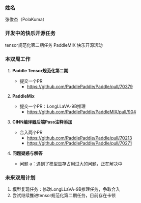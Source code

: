 ### 姓名

张俊杰（PolaKuma）

### 开发中的快乐开源任务

tensor规范化第二期任务
PaddleMIX 快乐开源活动

### 本双周工作

1. **Paddle Tensor规范化第二期**
   - 提交一个PR
     - https://github.com/PaddlePaddle/Paddle/pull/70379
2. **PaddleMix**
   - 提交一个PR：LongLLaVA-9B推理
     - https://github.com/PaddlePaddle/PaddleMIX/pull/904
3. **CINN编译器后端Pass注释添加**
   - 合入两个PR
     - https://github.com/PaddlePaddle/Paddle/pull/70213
     - https://github.com/PaddlePaddle/Paddle/pull/70271
4. **问题疑惑与解答**

   - 问题 a：遇到了模型显存占用过大的问题，正在解决中

### 未来双周计划

1. 模型复现任务：修改LongLLaVA-9B推理任务，争取合入
2. 尝试继续推进tensor规范化第二期任务，目前存在卡顿

